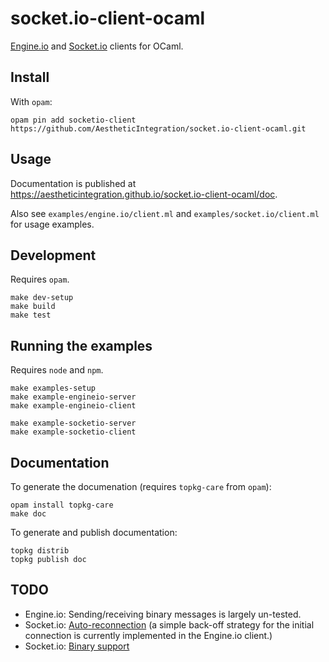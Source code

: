 socket.io-client-ocaml
======================

[Engine.io][1] and [Socket.io][2] clients for OCaml.

[1]: https://github.com/socketio/engine.io-protocol
[2]: https://github.com/socketio/socket.io-protocol

## Install

With `opam`:

```
opam pin add socketio-client https://github.com/AestheticIntegration/socket.io-client-ocaml.git
```

## Usage

Documentation is published at https://aestheticintegration.github.io/socket.io-client-ocaml/doc.

Also see `examples/engine.io/client.ml` and `examples/socket.io/client.ml` for
usage examples.

## Development

Requires `opam`.

```
make dev-setup
make build
make test
```

## Running the examples

Requires `node` and `npm`.

```
make examples-setup
make example-engineio-server
make example-engineio-client

make example-socketio-server
make example-socketio-client
```

## Documentation

To generate the documenation (requires `topkg-care` from `opam`):

```
opam install topkg-care
make doc
```

To generate and publish documentation:

```
topkg distrib
topkg publish doc
```

## TODO

- Engine.io: Sending/receiving binary messages is largely un-tested.
- Socket.io: [Auto-reconnection][3] (a simple back-off strategy for the initial
  connection is currently implemented in the Engine.io client.)
- Socket.io: [Binary support][4]

[3]: https://github.com/socketio/socket.io#auto-reconnection-support
[4]: https://github.com/socketio/socket.io#binary-support
